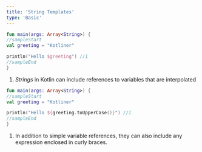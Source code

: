 ```yaml
---
title: 'String Templates'
type: 'Basic'
---
```


<div class="sample" markdown="1">

```kotlin
fun main(args: Array<String>) {
//sampleStart
val greeting = "Kotliner"

println("Hello $greeting") //1
//sampleEnd
}
```

</div>

1. *Strings* in Kotlin can include references to variables that are interpolated



<div class="sample" markdown="1">

```kotlin
fun main(args: Array<String>) {
//sampleStart
val greeting = "Kotliner"

println("Hello ${greeting.toUpperCase()}") //1
//sampleEnd
}
```

</div>

1. In addition to simple variable references, they can also include any expression enclosed in curly braces.

